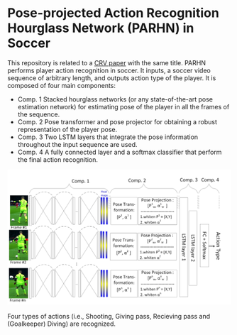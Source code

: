 # Pose-projected Action Recognition Hourglass Network (PARHN) in Soccer

This repository is related to a [CRV paper](https://ieeexplore.ieee.org/abstract/document/8781607) with the same title. PARHN performs player action recognition in soccer. It inputs, a soccer video sequence of arbitrary length, and outputs action type of the player. It is composed of four main components: 
+ Comp. 1 Stacked hourglass networks (or any state-of-the-art pose estimation network) for estimating pose of the player in all the frames of the sequence.
+ Comp. 2 Pose transformer and pose projector for obtaining a robust representation of the player pose. 
+ Comp. 3 Two LSTM layers that integrate the pose information throughout the input sequence are used. 
+ Comp. 4 A fully connected layer and a softmax classifier that perform the final action recognition.



<p align="center">
  <img width="800" src="https://github.com/MehrnazFani/Action-Recognition-in-Soccer/blob/81e0e43bbb4e4442ec2360f0ba23272c7bdacfb7/images/PARHN.jpg" alt="PAHRN"
</p>

Four types of actions (i.e., Shooting, Giving pass, Recieving pass and (Goalkeeper) Diving) are recognized.
